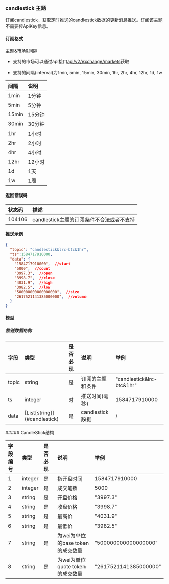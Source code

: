 ### candlestick 主题

订阅candlestick，获取定时推送的candlestick数据的更新消息推送。订阅该主题不需要传ApiKey信息。

#### 订阅格式

主题&市场&间隔

- 支持的市场可以通过api接口[api/v2/exchange/markets](../dex_apis/getMarkets.md)获取

- 支持的间隔(interval)为1min, 5min, 15min, 30min, 1hr, 2hr, 4hr, 12hr, 1d, 1w

| 间隔  |  说明  |
| :--- | :---- |
| 1min  | 1分钟  |
| 5min  | 5分钟  |
| 15min | 15分钟 |
| 30min | 30分钟 |
|  1hr  | 1小时  |
|  2hr  | 2小时  |
|  4hr  | 4小时  |
| 12hr  | 12小时 |
|  1d   |  1天   |
|  1w   |  1周   |

#### 返回错误码

| 状态码 |                   描述                    |
| :---- | :--------------------------------------- |
| 104106 | candlestick主题的订阅条件不合法或者不支持 |

#### 推送示例

```json
{
  "topic": "candlestick&lrc-btc&1hr",
  "ts":1584717910000,
  "data": {
    "1584717910000",  //start
    "5000",  //count
    "3997.3",  //open
    "3998.7",  //close
    "4031.9",  //high
    "3982.5",  //low
    "500000000000000000",  //size
    "2617521141385000000",  //volume
  }
}
```

#### 模型

##### 推送数据结构

| 字段  |             类型              | 是否必现 |       说明       |           举例            |
| :--- | :--------------------------- | :------ | :-------------- | :----------------------- |
| topic |            string             |    是    | 订阅的主题和条件 | "candlestick&lrc-btc&1hr" |
|  ts   |            integer            |    时    | 推送时间(毫秒) |       1584717910000       |
| data  | [List\[string]](#candlestick) |    是    | candlestick数据  |             /             |

#####<span id= "candlestick"> CandleStick结构</span>

| 字段编号 |  类型   | 是否必现 |               说明                |         举例          |
| :------ | :----- | :------ | :------------------------------- | :------------------- |
|    1     | integer |    是    |            指开盘时间             |     1584717910000     |
|    2     | integer |    是    |             成交笔数              |         5000          |
|    3     | string  |    是    |             开盘价格              |       "3997.3"        |
|    4     | string  |    是    |             收盘价格              |       "3998.7"        |
|    5     | string  |    是    |              最高价               |       "4031.9"        |
|    6     | string  |    是    |              最低价               |       "3982.5"        |
|    7     | string  |    是    | 为wei为单位的base token的成交数量 | “500000000000000000”  |
|    8     | string  |    是    | 为wei为单位 quote token的成交数量 | "2617521141385000000" |

### 
